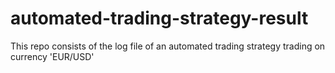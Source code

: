 # automated-trading-strategy-result
This repo consists of the log file of an automated trading strategy trading on currency 'EUR/USD' 
